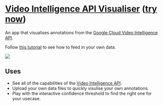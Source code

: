 # [Video Intelligence API Visualiser](https://crobins1.github.io/video-intelligence-api-visualiser/) ([try now]([https://zackakil.github.io/video-intelligence-api-visualiser/](https://crobins1.github.io/video-intelligence-api-visualiser/)))

An app that visualises annotations from the [Google Cloud Video Intelligence API](https://cloud.google.com/video-intelligence?utm_source=ext&utm_medium=partner&utm_campaign=CDR_zac_aiml_vid_intel_demo_interactive%20demo_060221&utm_content=-).

Follow [this tutorial](https://cloud.google.com/video-intelligence-storage-trigger) to see how to feed in your own data.

![](assets/vid_intel_demo.gif)

## Uses
- See all of the capabilities of the [Video Intelligence API](https://cloud.google.com/video-intelligence?utm_source=ext&utm_medium=partner&utm_campaign=CDR_zac_aiml_vid_intel_demo_interactive%20demo_060221&utm_content=-).
- Upload your own data files to quickly visulise your own annotations.
- Play with the interactive confidence threshold to find the right one for your usecase.
